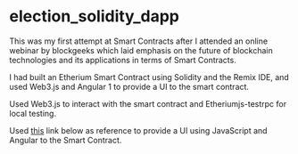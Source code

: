 # election_solidity_dapp

This was my first attempt at Smart Contracts after I attended an online webinar by blockgeeks which laid emphasis on the future of blockchain technologies and its applications in terms of Smart Contracts.

I had built an Etherium Smart Contract using Solidity and the Remix IDE, and used Web3.js and Angular 1 to provide a UI to the smart contract.

Used Web3.js to interact with the smart contract and Etheriumjs-testrpc for local testing.

Used <a href="https://www.youtube.com/watch?v=hcTPjpPvas8"> this</a> link below as reference to provide a UI using JavaScript and Angular to the Smart Contract.

